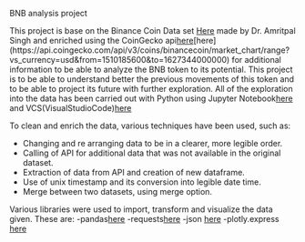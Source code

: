 BNB analysis project

This project is base on the Binance Coin Data set [Here](https://www.kaggle.com/amritpal333/binance-coin-data) made by Dr. Amritpal Singh 
and enriched using the CoinGecko api[here](https://www.coingecko.com/es/api/documentation?)[here](https://api.coingecko.com/api/v3/coins/binancecoin/market_chart/range?vs_currency=usd&from=1510185600&to=1627344000000)
for additional information to be able to analyze the BNB token to its potential.
This project is to be able to understand better the previous movements of this token and to be able to project its future with further exploration.
All of the exploration into the data has been carried out with Python using Jupyter Notebook[here](https://jupyter-notebook.readthedocs.io/en/stable/) and VCS(VisualStudioCode)[here](https://code.visualstudio.com/docs)

To clean and enrich the data, various techniques have been used, such as:
- Changing and re arranging data to be in a clearer, more legible order.
- Calling of API for additional data that was not available in the original dataset.
- Extraction of data from API and creation of new dataframe.
- Use of unix timestamp and its conversion into legible date time.
- Merge between two datasets, using merge option.

Various libraries were used to import, transform and visualize the data given. These are:
-pandas[here](https://pandas.pydata.org/docs/)
-requests[here](https://docs.python-requests.org/en/master/)
-json [here](https://docs.python.org/3/library/json.html)
-plotly.express [here](https://plotly.com/python/plotly-express/)



